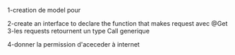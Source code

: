

1-creation de model pour 

2-create an  interface to declare the function that makes request avec @Get 
3-les requests retournent  un type Call generique 

4-donner la permission d'aceceder à internet   